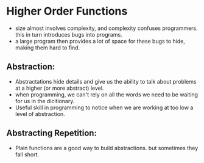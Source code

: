 # Higher Order Functions 

- size almost involves complexity, and complexity confuses programmers. this in turn introduces bugs into programs.
- a large program then provides a lot of space for these bugs to hide, making them hard to find.

## Abstraction:
- Abstractations hide details and give us the ability to talk about problems at a higher (or more abstract) level.
- when programming, we can't rely on all the words we need to be waiting for us in the dicitionary.
- Useful skill in programming to notice when we are working at too low a level of abstraction.

## Abstracting Repetition:
- Plain functions are a good way to build abstractions. but sometimes they fall short.